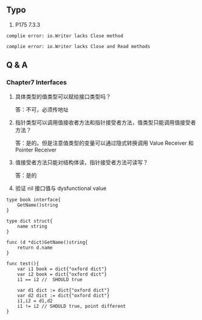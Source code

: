 ## Typo

1. P175 7.3.3 
```
complie error: io.Writer lacks Close method
```

```
complie error: io.Writer lacks Close and Read methods
```

## Q & A

### Chapter7 Interfaces

1. 具体类型的值类型可以赋给接口类型吗？

    答：不可，必须传地址

2. 指针类型可以调用值接收者方法和指针接受者方法，值类型只能调用值接受者方法？

    答：是的。但是注意值类型的变量可以通过隐式转换调用 Value Receiver 和 Pointer Receiver

3. 值接受者方法只能对结构体读，指针接受者方法可读写？

    答：是的

4. 验证 nil 接口值与 dysfunctional value
```
type book interface{
    GetName()string
}

type dict struct{
    name string
}

func (d *dict)GetName()string{
    return d.name
}

func test(){
    var i1 book = dict{"oxford dict"}
    var i2 book = dict{"oxford dict"}
    i1 == i2 //  SHOULD true

    var d1 dict := dict{"oxford dict"}
    var d2 dict := dict{"oxford dict"}
    i1,i2 = d1,d2
    i1 != i2 // SHOULD true, point different
}
```
